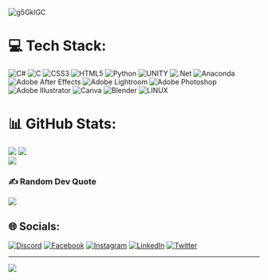 ![g5GklGC](https://user-images.githubusercontent.com/73948315/228671989-f305d69a-80b9-4348-bf53-3ab95f95f197.png)
# 💻 Tech Stack:
![C#](https://img.shields.io/badge/c%23-%23239120.svg?style=for-the-badge&logo=c-sharp&logoColor=white) ![C](https://img.shields.io/badge/c-%2300599C.svg?style=for-the-badge&logo=c&logoColor=white) ![CSS3](https://img.shields.io/badge/css3-%231572B6.svg?style=for-the-badge&logo=css3&logoColor=white) ![HTML5](https://img.shields.io/badge/html5-%23E34F26.svg?style=for-the-badge&logo=html5&logoColor=white) ![Python](https://img.shields.io/badge/python-3670A0?style=for-the-badge&logo=python&logoColor=ffdd54) ![UNITY](https://img.shields.io/badge/Unity-%2320232a.svg?style=for-the-badge&logo=unity&logoColor=white) ![.Net](https://img.shields.io/badge/.NET-5C2D91?style=for-the-badge&logo=.net&logoColor=white) ![Anaconda](https://img.shields.io/badge/Anaconda-%2344A833.svg?style=for-the-badge&logo=anaconda&logoColor=white) ![Adobe After Effects](https://img.shields.io/badge/Adobe%20After%20Effects-9999FF.svg?style=for-the-badge&logo=Adobe%20After%20Effects&logoColor=white) ![Adobe Lightroom](https://img.shields.io/badge/Adobe%20Lightroom-31A8FF.svg?style=for-the-badge&logo=Adobe%20Lightroom&logoColor=white) ![Adobe Photoshop](https://img.shields.io/badge/adobephotoshop-%2331A8FF.svg?style=for-the-badge&logo=adobephotoshop&logoColor=white) ![Adobe Illustrator](https://img.shields.io/badge/adobeillustrator-%23FF9A00.svg?style=for-the-badge&logo=adobeillustrator&logoColor=white) ![Canva](https://img.shields.io/badge/Canva-%2300C4CC.svg?style=for-the-badge&logo=Canva&logoColor=white) ![Blender](https://img.shields.io/badge/blender-%23F5792A.svg?style=for-the-badge&logo=blender&logoColor=white) ![LINUX](https://img.shields.io/badge/Linux-FCC624?style=for-the-badge&logo=linux&logoColor=black)
# 📊 GitHub Stats:
![](https://github-readme-stats.vercel.app/api?username=medoom0&theme=dark&hide_border=false&include_all_commits=false&count_private=false)
![](https://github-readme-streak-stats.herokuapp.com/?user=medoom0&theme=dark&hide_border=false)<br/>
![](https://github-readme-stats.vercel.app/api/top-langs/?username=medoom0&theme=dark&hide_border=false&include_all_commits=false&count_private=false&layout=compact)

### ✍️ Random Dev Quote
![](https://quotes-github-readme.vercel.app/api?type=vetical&theme=dark)
## 🌐 Socials:
[![Discord](https://img.shields.io/badge/Discord-%237289DA.svg?logo=discord&logoColor=white)](https://discord.gg/Muhammad#2429) [![Facebook](https://img.shields.io/badge/Facebook-%231877F2.svg?logo=Facebook&logoColor=white)](https://facebook.com/medoom00) [![Instagram](https://img.shields.io/badge/Instagram-%23E4405F.svg?logo=Instagram&logoColor=white)](https://instagram.com/medoom00) [![LinkedIn](https://img.shields.io/badge/LinkedIn-%230077B5.svg?logo=linkedin&logoColor=white)](https://linkedin.com/in/medoom0) [![Twitter](https://img.shields.io/badge/Twitter-%231DA1F2.svg?logo=Twitter&logoColor=white)](https://twitter.com/medoom0) 

---
[![](https://visitcount.itsvg.in/api?id=medoom0&icon=0&color=0)](https://visitcount.itsvg.in)

<!-- Proudly created with GPRM ( https://gprm.itsvg.in ) -->
